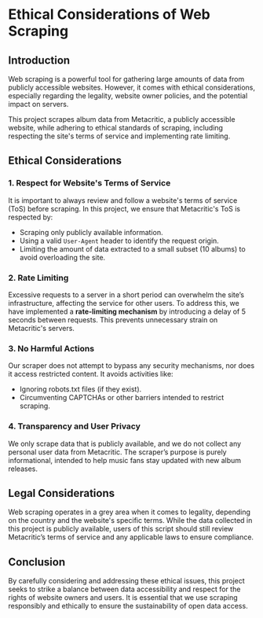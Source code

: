 # Ethical Considerations of Web Scraping

## Introduction
Web scraping is a powerful tool for gathering large amounts of data from publicly accessible websites. However, it comes with ethical considerations, especially regarding the legality, website owner policies, and the potential impact on servers.

This project scrapes album data from Metacritic, a publicly accessible website, while adhering to ethical standards of scraping, including respecting the site's terms of service and implementing rate limiting.

## Ethical Considerations

### 1. **Respect for Website's Terms of Service**
It is important to always review and follow a website's terms of service (ToS) before scraping. In this project, we ensure that Metacritic's ToS is respected by:
- Scraping only publicly available information.
- Using a valid `User-Agent` header to identify the request origin.
- Limiting the amount of data extracted to a small subset (10 albums) to avoid overloading the site.

### 2. **Rate Limiting**
Excessive requests to a server in a short period can overwhelm the site’s infrastructure, affecting the service for other users. To address this, we have implemented a **rate-limiting mechanism** by introducing a delay of 5 seconds between requests. This prevents unnecessary strain on Metacritic's servers.

### 3. **No Harmful Actions**
Our scraper does not attempt to bypass any security mechanisms, nor does it access restricted content. It avoids activities like:
- Ignoring robots.txt files (if they exist).
- Circumventing CAPTCHAs or other barriers intended to restrict scraping.

### 4. **Transparency and User Privacy**
We only scrape data that is publicly available, and we do not collect any personal user data from Metacritic. The scraper’s purpose is purely informational, intended to help music fans stay updated with new album releases.

## Legal Considerations
Web scraping operates in a grey area when it comes to legality, depending on the country and the website's specific terms. While the data collected in this project is publicly available, users of this script should still review Metacritic’s terms of service and any applicable laws to ensure compliance.

## Conclusion
By carefully considering and addressing these ethical issues, this project seeks to strike a balance between data accessibility and respect for the rights of website owners and users. It is essential that we use scraping responsibly and ethically to ensure the sustainability of open data access.

